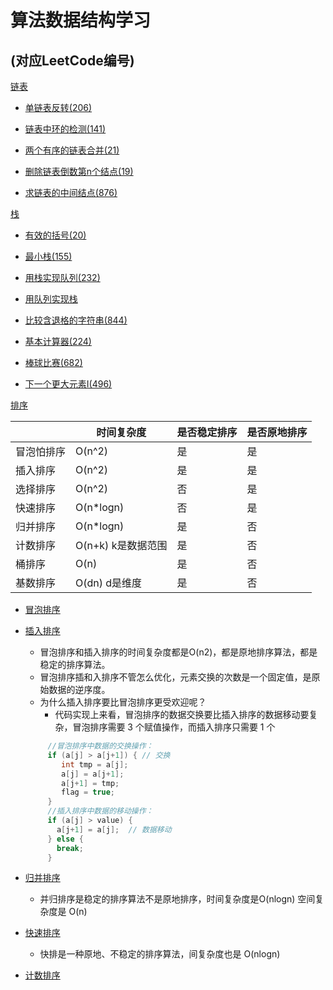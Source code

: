 算法数据结构学习
==
(对应LeetCode编号)
---

[链表](/src/main/java/com/yzd/algorithm/linked)

 * [单链表反转(206)](/src/main/java/com/yzd/algorithm/linked/DeleteNodeN.java)
 
 * [链表中环的检测(141)](/src/main/java/com/yzd/algorithm/linked/DetectionOfRing.java) 
   
 * [两个有序的链表合并(21)](/src/main/java/com/yzd/algorithm/linked/MergeTwoOrderedLinked.java)  
    
 * [删除链表倒数第n个结点(19)](/src/main/java/com/yzd/algorithm/linked/DeleteNodeN.java) 
   
 * [求链表的中间结点(876)](/src/main/java/com/yzd/algorithm/linked/MiddleNode.java)  


[栈](/src/main/java/com/yzd/algorithm/stack)

 * [有效的括号(20)](/src/main/java/com/yzd/algorithm/stack/ValidParentheses.java)

 * [最小栈(155)](/src/main/java/com/yzd/algorithm/stack/MinStack.java)

 * [用栈实现队列(232)](/src/main/java/com/yzd/algorithm/stack/ImplementQueueUsingStacks.java) 
 
 * [用队列实现栈](/src/main/java/com/yzd/algorithm/stack/ImplementStacksUsingQueue.java)
 
 * [比较含退格的字符串(844)](/src/main/java/com/yzd/algorithm/stack/BackspaceStringCompare.java) 

 * [基本计算器(224)](/src/main/java/com/yzd/algorithm/stack/BasicCalculator.java) 

 * [棒球比赛(682)](/src/main/java/com/yzd/algorithm/stack/BaseballGame.java) 

 * [下一个更大元素I(496)](/src/main/java/com/yzd/algorithm/stack/NextGreaterElementI.java) 

[排序](/src/main/java/com/yzd/algorithm/sort)

|            | 时间复杂度 | 是否稳定排序 | 是否原地排序 |
| :--------- | ---------- | :----------- | :----------- |
| 冒泡怕排序 | O(n^2) | 是 | 是 |
| 插入排序   | O(n^2) | 是 | 是 |
| 选择排序   | O(n^2) | 否 | 是 |
| 快速排序   | O(n*logn) | 否 | 是 |
| 归并排序   | O(n*logn) | 是 | 否 |
| 计数排序   | O(n+k) k是数据范围 | 是 | 否 |
| 桶排序     | O(n) | 是 | 否 |
| 基数排序   | O(dn) d是维度 | 是 | 否 |

 * [冒泡排序](/src/main/java/com/yzd/algorithm/sort/BubbleSort.java)

 * [插入排序](/src/main/java/com/yzd/algorithm/sort/InsertionSort.java)
   - 冒泡排序和插入排序的时间复杂度都是O(n2)，都是原地排序算法，都是稳定的排序算法。
   - 冒泡排序插和入排序不管怎么优化，元素交换的次数是一个固定值，是原始数据的逆序度。
   - 为什么插入排序要比冒泡排序更受欢迎呢？
     - 代码实现上来看，冒泡排序的数据交换要比插入排序的数据移动要复杂，冒泡排序需要 3 个赋值操作，而插入排序只需要 1 个
   ```java
        //冒泡排序中数据的交换操作：
        if (a[j] > a[j+1]) { // 交换
           int tmp = a[j];
           a[j] = a[j+1];
           a[j+1] = tmp;
           flag = true;
        }   
        //插入排序中数据的移动操作：
        if (a[j] > value) {
          a[j+1] = a[j];  // 数据移动
        } else {
          break;
        }
   ```
 
 * [归并排序](/src/main/java/com/yzd/algorithm/sort/MergeSort.java)
   - 并归排序是稳定的排序算法不是原地排序，时间复杂度是O(nlogn) 空间复杂度是 O(n)

 * [快速排序](/src/main/java/com/yzd/algorithm/sort/QuickSort.java)
   - 快排是一种原地、不稳定的排序算法，间复杂度也是 O(nlogn)

 * [计数排序](/src/main/java/com/yzd/algorithm/sort/CountingSort.java)

